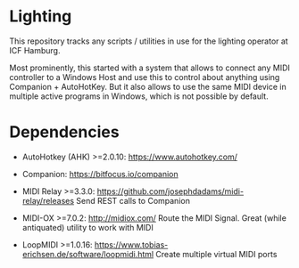 # Lighting

This repository tracks any scripts / utilities in use for the lighting operator at ICF Hamburg.

Most prominently, this started with a system that allows to connect any MIDI controller to a Windows Host and use this to control about anything using Companion + AutoHotKey. But it also allows to use the same MIDI device in multiple active programs in Windows, which is not possible by default.

# Dependencies

- AutoHotkey (AHK) >=2.0.10: https://www.autohotkey.com/

- Companion: https://bitfocus.io/companion

- MIDI Relay >=3.3.0: https://github.com/josephdadams/midi-relay/releases
	Send REST calls to Companion
	
- MIDI-OX >=7.0.2: http://midiox.com/
	Route the MIDI Signal. Great (while antiquated) utility to work with MIDI

- LoopMIDI >=1.0.16: https://www.tobias-erichsen.de/software/loopmidi.html
	Create multiple virtual MIDI ports
